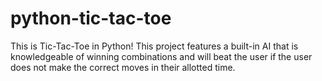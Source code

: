 # python-tic-tac-toe

This is Tic-Tac-Toe in Python!
This project features a built-in AI that is knowledgeable of winning combinations and will beat the user if the user does not make the correct moves in their allotted time.

